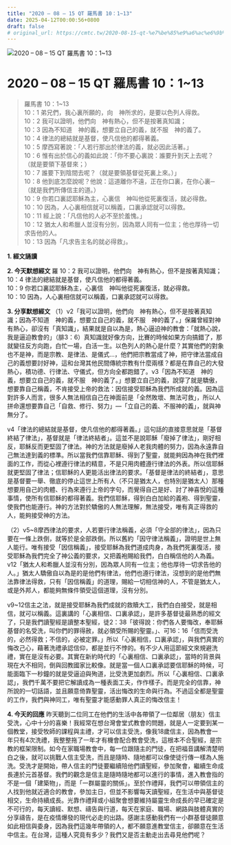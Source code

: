 ```yaml
---
title: "2020 – 08 – 15 QT 羅馬書 10：1~13"
date: 2025-04-12T00:00:56+0800
draft: false
# original_url: https://cmtc.tw/2020-08-15-qt-%e7%be%85%e9%a6%ac%e6%9b%b8-10%ef%bc%9a113
---
```


![2020 – 08 – 15 QT 羅馬書 10：1\~13](/images/qt.jpg   "2020 – 08 – 15 QT 羅馬書 10：1\~13")

# 2020 – 08 – 15 QT 羅馬書 10：1\~13

> 羅馬書 10：1\~13  
> 10：1 弟兄們，我心裏所願的，向　神所求的，是要以色列人得救。  
> 10：2 我可以證明，他們向　神有熱心，但不是按著真知識；  
> 10：3 因為不知道　神的義，想要立自己的義，就不服　神的義了。  
> 10：4 律法的總結就是基督，使凡信他的都得著義。  
> 10：5 摩西寫著說：「人若行那出於律法的義，就必因此活著。」  
> 10：6 惟有出於信心的義如此說：「你不要心裏說：誰要升到天上去呢？（就是要領下基督來；）  
> 10：7 誰要下到陰間去呢？（就是要領基督從死裏上來。）」  
> 10：8 他到底怎麼說呢？他說：這道離你不遠，正在你口裏，在你心裏─（就是我們所傳信主的道。）  
> 10：9 你若口裏認耶穌為主，心裏信　神叫他從死裏復活，就必得救。  
> 10：10 因為，人心裏相信就可以稱義，口裏承認就可以得救。  
> 10：11 經上說：「凡信他的人必不至於羞愧。」  
> 10：12 猶太人和希臘人並沒有分別，因為眾人同有一位主；他也厚待一切求告他的人。  
> 10：13 因為「凡求告主名的就必得救」。

**1. 經文誦讀**

**2.  今天默想經文**
羅 10：2 我可以證明，他們向　神有熱心，但不是按著真知識；  
10：4 律法的總結就是基督，使凡信他的都得著義。  
10：9 你若口裏認耶穌為主，心裏信　神叫他從死裏復活，就必得救。  
10：10 因為，人心裏相信就可以稱義，口裏承認就可以得救。

**3. 分享默想經文**
（1）v2「我可以證明，他們向　神有熱心，但不是按著真知識；因為不知道　神的義，想要立自己的義，就不服　神的義了。」保羅曾經對神有熱心，卻沒有「真知識」，結果就是自以為是，熱心逼迫神的教會：「就熱心說，我是逼迫教會的」（腓3：6）真知識就好像方向，比賽的時候如果方向搞錯了，那就變往反方向跑，白忙一場，白活一生。以色列人的熱心是什麼？其實他們的對象也不是神，而是宗教、是律法、是儀式…，他們把宗教當成了神，把守律法當成自己的義想要討好神，這和台灣其他民間傳統宗教有什麼兩樣？都是在靠自己的大發熱心，積功德、行律法、守儀式，但方向全都跑錯了。v3「因為不知道　神的義，想要立自己的義，就不服　神的義了。」想要立自己的義，說穿了就是驕傲，想要靠自己稱義，不肯接受上帝的救法：因信接受耶穌為我們所成就的義。因為這對許多人而言，很多人無法相信自己在神面前是「全然敗壞、無法可救」，所以人拼命還想要靠自己「自救、修行、努力」—「立自己的義、不服神的義」，就與神無分了。

v4「律法的總結就是基督，使凡信他的都得著義。」這句話的直接意思就是「基督終結了律法」，基督就是「律法終結者」。這並不是說耶穌「廢掉了律法」，剛好相反，耶穌反而更堅固了律法。神的方法就是廢掉人老我肉體的努力，因為永遠靠自己無法達到義的標準。所以當我們信靠耶穌、得到了聖靈，就能夠因為神在我們裡面的工作，而從心裡遵行律法的精意，不是只用肉體遵行律法的外表。所以信耶穌就更堅固了律法；信耶穌的人更能活出律法的要求。「基督是律法的終結者」，意思是基督要一舉、徹底的停止這世上所有人（不只是猶太人，也特別是猶太人）那種想要用自己的肉體、行為來遵行上帝的字句，而覺得自己是好、討了神喜悅的這種事情，使所有信耶穌的都得著義。我們信耶穌，得到白白加給的義袍、得到聖靈，使我們也能遵行。神的方法對於驕傲的人無法理解，無法接受，唯有真正得救的人，能夠接受神的方法。

（2）v5\~8摩西律法的要求，人若要行律法稱義，必須「守全部的律法」，因為只要在一條上跌倒，就等於是全部跌倒。所以舊約「因守律法稱義」，證明是世上無人能行。唯有接受「因信稱義」，接受耶穌為我們道成肉身，為我們死裏復活，接受耶穌為我們完全了神公義的要求，又把義袍賜給我們，白白稱信他的人為義。v12「猶太人和希臘人並沒有分別，因為眾人同有一位主；他也厚待一切求告他的人。」猶太人驕傲自以為是的是他們有律法，他們也遵行律法，沒想到的是他們無法靠律法得救，只有「因信稱義」的道理，賜給一切相信神的人，不管是猶太人，或是外邦人，都能夠無條件領受這個道理，沒有分別。

v9\~12信主之法，就是接受耶穌為我們成就的救贖大工，我們白白接受，就是相信，就可以稱義。這裏講的「心裏相信、口裏承認」，是許多基督徒最熟悉的經文了，只是我們讀聖經是讀整本聖經，徒2：38「彼得說：你們各人要悔改，奉耶穌基督的名受洗，叫你們的罪得赦，就必領受所賜的聖靈。」、可16：16「信而受洗的，必然得救；不信的，必被定罪。」所以「心裏相信，口裏承認」，與我們真實的悔改己心，藉著洗禮承認信仰，都是並行不悖的。有不少人用這節經文來規避洗禮，實在是沒有必要。其實在新約時代的「心裏相信、口裏承認」，當時的背景與現在大不相同，倒與回教國家比較像。就是當一個人口裏承認要信耶穌的時候，可能面臨下一秒鐘的就是受逼迫與殉道，比受洗更加劇烈。所以「心裏相信、口裏承認」，我們千萬不要把它解讀成為一種表面工夫，作作樣子。而是完全的信靠，神所說的一切話語，並且願意倚靠聖靈，活出悔改的生命與行為。不過這全都是聖靈的工作，我們與神同工，唯有聖靈才能感動罪人真正的悔改信主！

**4. 今天的回應**
昨天聽到二位同工在他們的生活中各帶領了一位鄰居（朋友）信主受洗，心中十分的喜樂！我經常在想台灣會堂式教會的問題，就是人一定要到某一個教堂，接受牧師的課程與主禮，才可以信主受洗，像我18歲信主，因為教會一年只有4次洗禮，我整整拖了一年才有機會配合教會受洗，這根本不合聖經，是宗教的框架限制。如今在家職場教會中，每一位跟隨主的門徒，在把福音講解清楚明白之後，就可以挑戰人信主受洗，而且是隨時、隨地都可以像使徒行傳一樣為人施洗。受洗才是開始，帶人信主的門徒要繼續陪他們讀聖經，參加聚會，繼續生命成長連於元首基督。我們的觀念是信主是隨時隨地都可以進行的事情，進入教會指的不是一個「建築物」，而是「一群屬靈的關係」。至於作禮拜，我們可以帶領信主的人找到他就近適合的教會，參加主日，但並不影響每天讀聖經，在生活中與基督徒相交，生命持續成長。光靠作禮拜或小組聚會想要維持屬靈生命成長的早已確定是不可行的，每天讀經、默想、禱告與行道，每天在家庭、職場、網路與肢體真實的分享禱告，是在疫情爆發的現代必走的出路。感謝主感動我們有一小群基督徒願意如此相信與委身，因為我們這幾年帶領的人，都不願意進教堂信主，卻願意在生活中信主。在台灣，這種人究竟有多少？我們又是否主動走出去尋見他們呢？
